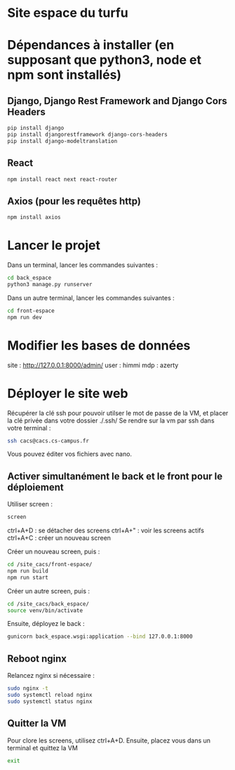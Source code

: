 # Site espace du turfu


# Dépendances à installer (en supposant que python3, node et npm sont installés)

## Django, Django Rest Framework and Django Cors Headers
```bash
pip install django
pip install djangorestframework django-cors-headers
pip install django-modeltranslation
```
## React
```bash
npm install react next react-router
```

## Axios (pour les requêtes http)
```bash
npm install axios
```

# Lancer le projet
Dans un terminal, lancer les commandes suivantes :
```bash
cd back_espace
python3 manage.py runserver
```
Dans un autre terminal, lancer les commandes suivantes :
```bash
cd front-espace
npm run dev
```
# Modifier les bases de données
site : http://127.0.0.1:8000/admin/
user : himmi
mdp : azerty

# Déployer le site web
Récupérer la clé ssh pour pouvoir utilser le mot de passe de la VM, et placer la clé privée dans votre dossier ./.ssh/
Se rendre sur la vm par ssh dans votre terminal :
```bash
ssh cacs@cacs.cs-campus.fr
```

Vous pouvez éditer vos fichiers avec nano.

## Activer simultanément le back et le front pour le déploiement
Utiliser screen :
```bash
screen
```

ctrl+A+D : se détacher des screens
ctrl+A+" : voir les screens actifs
ctrl+A+C : créer un nouveau screen

Créer un nouveau screen, puis :
```bash
cd /site_cacs/front-espace/
npm run build
npm run start
```

Créer un autre screen, puis :
```bash
cd /site_cacs/back_espace/
source venv/bin/activate
```
Ensuite, déployez le back :
```bash
gunicorn back_espace.wsgi:application --bind 127.0.0.1:8000
```

## Reboot nginx 
Relancez nginx si nécessaire : 
```bash
sudo nginx -t
sudo systemctl reload nginx
sudo systemctl status nginx
```

## Quitter la VM
Pour clore les screens, utilisez ctrl+A+D.
Ensuite, placez vous dans un terminal et quittez la VM
```bash
exit
```

